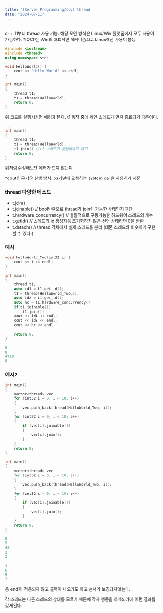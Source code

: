 ```yaml
---
title: '[Server Programming/cpp] thread'
date: "2024-07-11"
---
```

## <thread>
c++ 11부터 thread 사용 가능.
해당 모던 방식은 Linux/Win 플랫폼에서 모두 사용이 가능하다.
*IOCP는 Win의 대표적인 메커니즘으로 Linux에선 사용이 불능

```cpp
#include <iostream>
#include <thread>
using namespace std;

void HelloWorld() {
	cout << "Hello World" << endl;
}

int main()
{
	thread t1;
	t1 = thread(HelloWorld);
	return 0;
}	
```
위 코드를 실행시키면 에러가 뜬다.
t1 동작 중에 메인 스레드가 먼저 종료되기 때문이다.

```cpp
...
int main()
{
	thread t1;
	t1 = thread(HelloWorld);
	t1.join() //t1 스레드가 끝날때까지 대기
	return 0;
}	
```
위처럼 수정해보면 에러가 뜨지 않는다.

*cout은 무거운 실행 방식. os커널에 요청하는 system call을 사용하기 때문

### thread 다양한 메소드
- t.join()
- t.joinable() // bool반환으로 thread가 join이 가능한 상태인지 판단
- t.hardware_concurrency() // 실질적으로 구동가능한 하드웨어 스레드의 개수
- t.getid() // 스레드의 id 생성자등 초기화하지 않은 선언 상태라면 0을 반환
- t.detach() // thread 객체에서 실제 스레드를 분리 (데몬 스레드와 비슷하게 구현할 수 있다.)

### 예시
```cpp
void HelloWorld_Two(int32 i) {
	cout << i << endl;
}

int main()
{
	thread t1;
	auto id1 = t1.get_id();
	t1 = thread(HelloWorld_Two,5);
	auto id2 = t1.get_id();
	auto hc = t1.hardware_concurrency();
	if(t1.joinable())
		t1.join();
	cout << id1 << endl;
	cout << id2 << endl;
	cout << hc << endl;
	
	return 0;
}	
```
```cpp
5
0
4720
8
```

### 예시2
```cpp
int main()
{
	vector<thread> vec;
	for (int32 i = 0; i < 10; i++)
	{
		vec.push_back(thread(HelloWorld_Two, i));
	}
	for (int32 i = 0; i < 10; i++)
	{
		if (vec[i].joinable())
		{
			vec[i].join();
		}
	}
	return 0;
}	
```
```cpp
int main()
{
	vector<thread> vec;
	for (int32 i = 0; i < 10; i++)
	{
		vec.push_back(thread(HelloWorld_Two, i));
	}
	for (int32 i = 0; i < 10; i++)
	{
		if (vec[i].joinable())
		{
			vec[i].join();
		}
	}
	return 0;
}	
```
```cpp
0
5
48
2
3

1
6
9
7

```
음 endl이 적용되지 않고 출력이 나오기도 하고 순서가 보장되지않는다. 

각 스레드는 다른 스레드의 상태를 모르기 때문에 각자 행동을 하게되기에 이런 결과를 갖게된다.